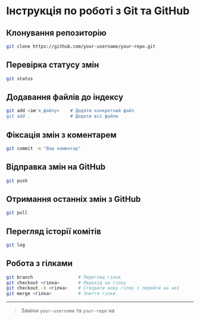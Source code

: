 # Інструкція по роботі з Git та GitHub

## Клонування репозиторію

```sh
git clone https://github.com/your-username/your-repo.git
```

## Перевірка статусу змін

```sh
git status
```

## Додавання файлів до індексу

```sh
git add <ім'я_файлу>    # Додати конкретний файл
git add .               # Додати всі файли
```

## Фіксація змін з коментарем

```sh
git commit -m "Ваш коментар"
```

## Відправка змін на GitHub

```sh
git push
```

## Отримання останніх змін з GitHub

```sh
git pull
```

## Перегляд історії комітів

```sh
git log
```

## Робота з гілками

```sh
git branch                 # Перегляд гілок
git checkout <гілка>       # Перехід на гілку
git checkout -b <гілка>    # Створити нову гілку і перейти на неї
git merge <гілка>          # Злиття гілки
```

---

> Заміни `your-username` та `your-repo` на